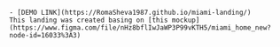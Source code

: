 
    - [DEMO LINK](https://RomaSheva1987.github.io/miami-landing/)
    This landing was created basing on [this mockup] (https://www.figma.com/file/nHz8bflIwJaWP3P99vKTH5/miami_home_new?node-id=16033%3A3)


